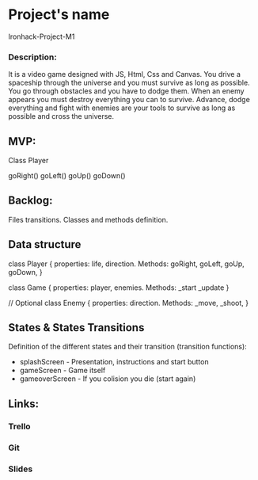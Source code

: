# Project's name

Ironhack-Project-M1

### Description:
It is a video game designed with JS, Html, Css and Canvas. You drive a spaceship through the universe and you must survive as long as possible. You go through obstacles and you have to dodge them. When an enemy appears you must destroy everything you can to survive. Advance, dodge everything and fight with enemies are your tools to survive as long as possible and cross the universe.

## MVP:

Class Player

goRight()
goLeft()
goUp()
goDown()

## Backlog:

Files transitions. Classes and methods definition.

## Data structure

class Player {
properties: life, direction.
Methods: goRight, goLeft, goUp, goDown,
}


class Game { properties: player, enemies. Methods:
\_start
\_update
}

// Optional
class Enemy {
properties: direction.
Methods: _move, _shoot,
}

## States & States Transitions
Definition of the different states and their transition (transition functions):

- splashScreen - Presentation, instructions and start button
- gameScreen - Game itself
- gameoverScreen - If you colision you die (start again)

## Links:

### Trello

### Git

### Slides
